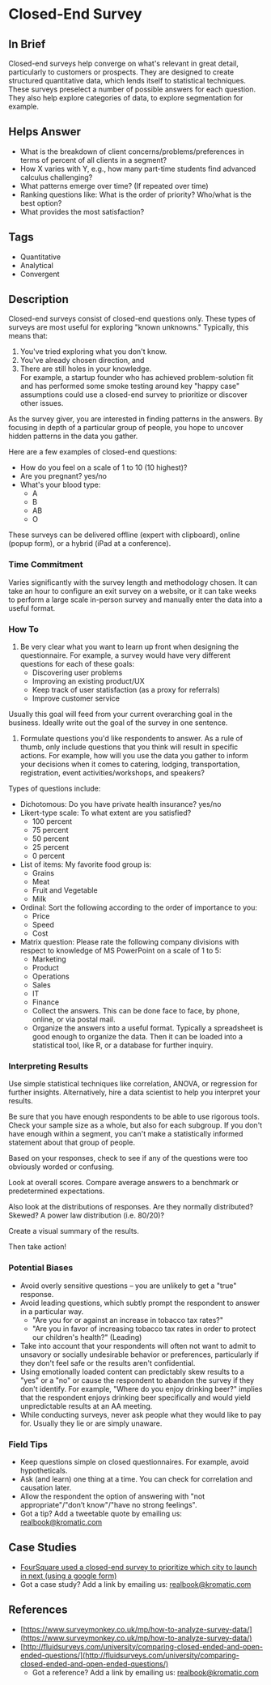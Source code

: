 # Closed-End Survey

## In Brief

Closed-end surveys help converge on what's relevant in great detail, particularly to customers or prospects. They are designed to create structured quantitative data, which lends itself to statistical techniques. These surveys preselect a number of possible answers for each question. They also help explore categories of data, to explore segmentation for example.

## Helps Answer

* What is the breakdown of client concerns/problems/preferences in terms of percent of all clients in a segment?
* How X varies with Y, e.g., how many part-time students find advanced calculus challenging?
* What patterns emerge over time? \(If repeated over time\)
* Ranking questions like: What is the order of priority? Who/what is the best option?
* What provides the most satisfaction?

## Tags

* Quantitative
* Analytical
* Convergent

## Description

Closed-end surveys consist of closed-end questions only. These types of surveys are most useful for exploring "known unknowns." Typically, this means that:  
 1. You've tried exploring what you don't know.  
 2. You've already chosen direction, and  
 3. There are still holes in your knowledge.  
For example, a startup founder who has achieved problem-solution fit and has performed some smoke testing around key "happy case" assumptions could use a closed-end survey to prioritize or discover other issues.

As the survey giver, you are interested in finding patterns in the answers. By focusing in depth of a particular group of people, you hope to uncover hidden patterns in the data you gather.

Here are a few examples of closed-end questions:

* How do you feel on a scale of 1 to 10 \(10 highest\)?
* Are you pregnant? yes/no
* What's your blood type: 
  * A
  * B
  * AB
  * O

These surveys can be delivered offline \(expert with clipboard\), online \(popup form\), or a hybrid \(iPad at a conference\).

### Time Commitment

Varies significantly with the survey length and methodology chosen. It can take an hour to configure an exit survey on a website, or it can take weeks to perform a large scale in-person survey and manually enter the data into a useful format.

### How To

1. Be very clear what you want to learn up front when designing the questionnaire. For example, a survey would have very different questions for each of these goals:
   * Discovering user problems 
   * Improving an existing product/UX
   * Keep track of user statisfaction \(as a proxy for referrals\)
   * Improve customer service

Usually this goal will feed from your current overarching goal in the business. Ideally write out the goal of the survey in one sentence.

1. Formulate questions you'd like respondents to answer. As a rule of thumb, only include questions that you think will result in specific actions. For example, how will you use the data you gather to inform your decisions when it comes to catering, lodging, transportation, registration, event activities/workshops, and speakers?

Types of questions include:

* Dichotomous: Do you have private health insurance? yes/no
* Likert-type scale: To what extent are you satisfied? 
  * 100 percent
  * 75 percent
  * 50 percent
  * 25 percent
  * 0 percent
* List of items: My favorite food group is:
  * Grains
  * Meat
  * Fruit and Vegetable
  * Milk
* Ordinal: Sort the following according to the order of importance to you:
  * Price
  * Speed
  * Cost
* Matrix question: Please rate the following company divisions with respect to knowledge of MS PowerPoint on a scale of 1 to 5:
  * Marketing
  * Product
  * Operations
  * Sales
  * IT
  * Finance
  * Collect the answers. This can be done face to face, by phone, online, or via postal mail. 
  * Organize the answers into a useful format. Typically a spreadsheet is good enough to organize the data. Then it can be loaded into a statistical tool, like R, or a database for further inquiry. 

### Interpreting Results

Use simple statistical techniques like correlation, ANOVA, or regression for further insights. Alternatively, hire a data scientist to help you interpret your results.

Be sure that you have enough respondents to be able to use rigorous tools. Check your sample size as a whole, but also for each subgroup. If you don't have enough within a segment, you can't make a statistically informed statement about that group of people.

Based on your responses, check to see if any of the questions were too obviously worded or confusing.

Look at overall scores. Compare average answers to a benchmark or predetermined expectations.

Also look at the distributions of responses. Are they normally distributed? Skewed? A power law distribution \(i.e. 80/20\)?

Create a visual summary of the results.

Then take action!

### Potential Biases

* Avoid overly sensitive questions – you are unlikely to get a "true" response.
* Avoid leading questions, which subtly prompt the respondent to answer in a particular way.
  * "Are you for or against an increase in tobacco tax rates?"
  * "Are you in favor of increasing tobacco tax rates in order to protect our children's health?" \(Leading\)
* Take into account that your respondents will often not want to admit to unsavory or socially undesirable behavior or preferences, particularly if they don't feel safe or the results aren't confidential. 
* Using emotionally loaded content can predictably skew results to a "yes" or a "no" or cause the respondent to abandon the survey if they don't identify. For example, "Where do you enjoy drinking beer?" implies that the respondent enjoys drinking beer specifically and would yield unpredictable results at an AA meeting.
* While conducting surveys, never ask people what they would like to pay for. Usually they lie or are simply unaware. 

### Field Tips

* Keep questions simple on closed questionnaires. For example, avoid hypotheticals.
* Ask \(and learn\) one thing at a time. You can check for correlation and causation later.
* Allow the respondent the option of answering with "not appropriate"/"don’t know"/"have no strong feelings".
* Got a tip? Add a tweetable quote by emailing us: [realbook@kromatic.com](mailto:realbook@kromatic.com)

## Case Studies

* [FourSquare used a closed-end survey to prioritize which city to launch in next \(using a google form\)](https://techcrunch.com/2009/10/15/foursquare-nearly-doubles-its-playing-field/)
* Got a case study? Add a link by emailing us: [realbook@kromatic.com](realbook@kromatic.com)

## References

* [https://www.surveymonkey.co.uk/mp/how-to-analyze-survey-data/](https://www.surveymonkey.co.uk/mp/how-to-analyze-survey-data/)
* [http://fluidsurveys.com/university/comparing-closed-ended-and-open-ended-questions/](http://fluidsurveys.com/university/comparing-closed-ended-and-open-ended-questions/)
  * Got a reference? Add a link by emailing us: [realbook@kromatic.com](realbook@kromatic.com)



